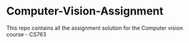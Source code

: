 # Computer-Vision-Assignment
This repo contains all the assignment solution for the Computer vision course -  CS763
